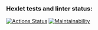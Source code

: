 ### Hexlet tests and linter status:
[![Actions Status](https://github.com/Rustam-Amirov/frontend-project-lvl1/workflows/hexlet-check/badge.svg)](https://github.com/Rustam-Amirov/frontend-project-lvl1/actions)
[![Maintainability](https://api.codeclimate.com/v1/badges/a99a88d28ad37a79dbf6/maintainability)](https://codeclimate.com/github/codeclimate/codeclimate/maintainability)